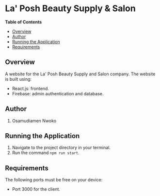 # La' Posh Beauty Supply & Salon

<!-- TOC -->
**Table of Contents**
* [Overview](#overview)
* [Author](#author)
* [Running the Application](#running-the-application)
* [Requirements](#requirements)
<!-- TOC -->

## Overview
A website for the La' Posh Beauty Supply and Salon company. The website is built using:
* React.js: frontend.
* Firebase: admin authentication and database.

## Author
1. Osamudiamen Nwoko

## Running the Application
1. Navigate to the project directory in your terminal.
2. Run the command `npm run start`.

## Requirements
The following ports must be free on your device:
- Port 3000 for the client.
